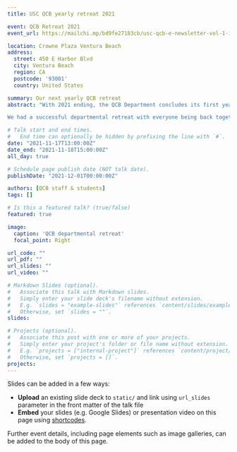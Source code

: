 ```yaml
---
title: USC QCB yearly retreat 2021

event: QCB Retreat 2021
event_url: https://mailchi.mp/bd9fe27183cb/usc-qcb-e-newsletter-vol-1-issue-8661705?e=d9badb5e6e

location: Crowne Plaza Ventura Beach
address:
  street: 450 E Harbor Blvd
  city: Ventura Beach
  region: CA
  postcode: '93001'
  country: United States

summary: Our next yearly QCB retreat
abstract: "With 2021 ending, the QCB Department concludes its first year as a department. We now have six new tenure-track faculty members. Everyone who has already joined is very well funded. I want to warmly welcome Dr. Jazlyn Mooney who will join us from Stanford in January 2022.

We had a successful departmental retreat with everyone being back together. Our PhD students, Master’s students, and Postdocs presented fantastic research talks and posters. And we used the in-person retreat to strengthen our community."

# Talk start and end times.
#   End time can optionally be hidden by prefixing the line with `#`.
date: "2021-11-17T13:00:00Z"
date_end: "2021-11-18T15:00:00Z"
all_day: true

# Schedule page publish date (NOT talk date).
publishDate: "2021-12-01T00:00:00Z"

authors: [QCB staff & students]
tags: []

# Is this a featured talk? (true/false)
featured: true

image:
  caption: 'QCB departmental retreat'
  focal_point: Right

url_code: ""
url_pdf: ""
url_slides: ""
url_video: ""

# Markdown Slides (optional).
#   Associate this talk with Markdown slides.
#   Simply enter your slide deck's filename without extension.
#   E.g. `slides = "example-slides"` references `content/slides/example-slides.md`.
#   Otherwise, set `slides = ""`.
slides:

# Projects (optional).
#   Associate this post with one or more of your projects.
#   Simply enter your project's folder or file name without extension.
#   E.g. `projects = ["internal-project"]` references `content/project/deep-learning/index.md`.
#   Otherwise, set `projects = []`.
projects:
---
```


Slides can be added in a few ways:

<!-- - **Create** slides using Wowchemy's [*Slides*](https://wowchemy.com/docs/managing-content/#create-slides) feature and link using `slides` parameter in the front matter of the talk file -->
- **Upload** an existing slide deck to `static/` and link using `url_slides` parameter in the front matter of the talk file
- **Embed** your slides (e.g. Google Slides) or presentation video on this page using [shortcodes](https://wowchemy.com/docs/writing-markdown-latex/).

Further event details, including page elements such as image galleries, can be added to the body of this page.
